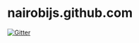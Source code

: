 # nairobijs.github.com

[![Gitter](https://badges.gitter.im/Join%20Chat.svg)](https://gitter.im/nairobijs/nairobijs.github.com?utm_source=badge&utm_medium=badge&utm_campaign=pr-badge&utm_content=badge)